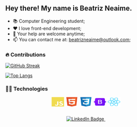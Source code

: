 ## Hey there! My name is Beatriz Neaime.

- 📚 Computer Engineering student;
- ❤️ I love front-end development;
- 🤗 Your help are welcome anytime;
- 📫 You can contact me at: beatrizneaime@outlook.com;

### :fire: Contributions

  [![GitHub Streak](http://github-readme-streak-stats.herokuapp.com?user=BeatrizNeaime&theme=tokyonight&background=000000)](https://git.io/streak-stats)
  
  [![Top Langs](https://github-readme-stats.vercel.app/api/top-langs/?username=BeatrizNeaime&layout=compact&theme=tokyonight)](https://github.com/anuraghazra/github-readme-stats)
  
  ### 👩‍💻 Technologies

  <div align="center">
    <img align="center" height="30" width="40" src="https://raw.githubusercontent.com/devicons/devicon/master/icons/javascript/javascript-plain.svg">
    <img align="center" height="30" width="40" src="https://raw.githubusercontent.com/devicons/devicon/master/icons/html5/html5-original.svg">
    <img align="center" height="30" width="40" src="https://raw.githubusercontent.com/devicons/devicon/master/icons/css3/css3-original.svg">
    <img align="center" height="30" width="40" src="https://raw.githubusercontent.com/devicons/devicon/master/icons/bootstrap/bootstrap-original.svg">
    <img align="center" height="30" width="40" src="https://raw.githubusercontent.com/devicons/devicon/master/icons/react/react-original.svg">
  </div>

##
<div id="badges" align="center" >
  <a href="https://www.linkedin.com/in/beatriz-neaime-1564b51b1/">
    <img src="https://img.shields.io/badge/LinkedIn-blue?style=for-the-badge&logo=linkedin&logoColor=white" alt="LinkedIn Badge"/>
  </a>
  <img src="https://komarev.com/ghpvc/?username=BeatrizNeaime&style=flat-square&color=blueviolet" alt=""/>
</div>
